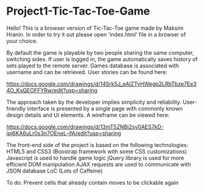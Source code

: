 # Project1-Tic-Tac-Toe-Game


Hello! This is a browser version of Tic-Tac-Toe game made by Maksim Hranin.
In order to try it out please open 'index.html' file in a browser of your choice.


By default the game is playable by two people sharing the same computer, switching sides. If user is logged in, the game automatically saves history of sets played to the remote server. Games database is associated with username and can be retrieved.
User stories can be found here:

  https://docs.google.com/drawings/d/14Srk5J_eAIZTyHWegp2LRbTbze7Ee34O_KsQEOFFYRw/edit?usp=sharing

The approach taken by the developer implies simplicity and reliability. User-friendly interface is presented by a single page with commonly known design details and UI elements. A wireframe can be viewed here:

  https://docs.google.com/drawings/d/13mT5ZNBi2sy0AES7kD-ipj6KA6uLr0s3n7OEneL-jfA/edit?usp=sharing


The front-end side of the project is based on the following technologies:
  HTML5 and CSS3 (Boostrap framework with some CSS customizations)
  Javascript is used to handle game logic
  jQuery library is used for more efficient DOM manipulation
  AJAX requests are used to communicate with JSON database
  LoC (Lots of Caffeine)

To do:
  Prevent cells that already contain moves to be clickable again
